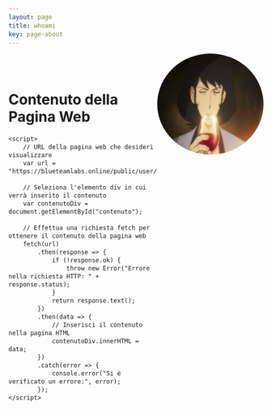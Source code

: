 ```yaml
---
layout: page
title: whoami
key: page-about
---
```


<div name="tryhackme"> 
 <script src="https://tryhackme.com/badge/519455"> </script>

  <!-- Right alignment! -->
  <img align="right" width="210" height="200" src="assets/goemon.png" style="border-radius:50%;">
  
</div>
<br><br>

<div name="btlo">
    <h1>Contenuto della Pagina Web</h1>
    <div id="contenuto"></div>

    <script>
        // URL della pagina web che desideri visualizzare
        var url = "https://blueteamlabs.online/public/user/z3f1r0";

        // Seleziona l'elemento div in cui verrà inserito il contenuto
        var contenutoDiv = document.getElementById("contenuto");

        // Effettua una richiesta fetch per ottenere il contenuto della pagina web
        fetch(url)
            .then(response => {
                if (!response.ok) {
                    throw new Error("Errore nella richiesta HTTP: " + response.status);
                }
                return response.text();
            })
            .then(data => {
                // Inserisci il contenuto nella pagina HTML
                contenutoDiv.innerHTML = data;
            })
            .catch(error => {
                console.error("Si è verificato un errore:", error);
            });
    </script>

</div>
